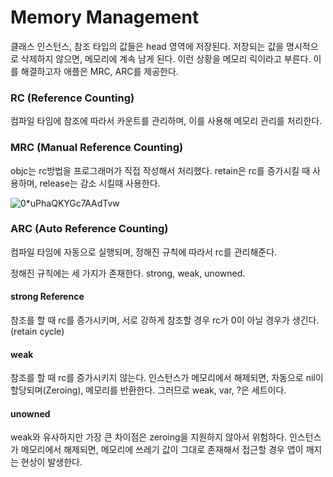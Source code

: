 # Memory Management

클래스 인스턴스, 참조 타입의 값들은 head 영역에 저장된다.
저장되는 값을 명시적으로 삭제하지 않으면, 메모리에 계속 남게 된다.
이런 상황을 메모리 릭이라고 부른다.
이를 해결하고자 애플은 MRC, ARC를 제공한다.



### **RC (Reference Counting)**

컴파일 타임에 참조에 따라서 카운트를 관리하며, 이를 사용해 메모리 관리를 처리한다.





### **MRC (Manual Reference Counting)** 

objc는 rc방법을 프로그래머가 직접 작성해서 처리했다.
retain은 rc를 증가시킬 때 사용하며, release는 감소 시킬때 사용한다.

![0*uPhaQKYGc7AAdTvw](https://user-images.githubusercontent.com/48466830/89394034-865ac680-d746-11ea-87cc-80dd42b54e5d.jpg)





### **ARC (Auto Reference Counting)**

컴파일 타임에 자동으로 실행되며, 정해진 규칙에 따라서 rc를 관리해준다.

정해진 규칙에는 세 가지가 존재한다. strong, weak, unowned.



#### **strong Reference** 

참조를 할 때 rc를 증가시키며, 서로 강하게 참조할 경우 rc가 0이 아닐 경우가 생긴다. (retain cycle)





#### **weak**

참조를 할 때 rc를 증가시키지 않는다.
인스턴스가 메모리에서 해제되면, 자동으로 nil이 할당되며(Zeroing), 메모리를 반환한다.
그러므로 weak, var, ?은 세트이다.





#### **unowned**

weak와 유사하지만 가장 큰 차이점은 zeroing을 지원하지 않아서 위험하다.
인스턴스가 메모리에서 해제되면, 메모리에 쓰레기 값이 그대로 존재해서 접근할 경우 앱이 깨지는 현상이 발생한다.